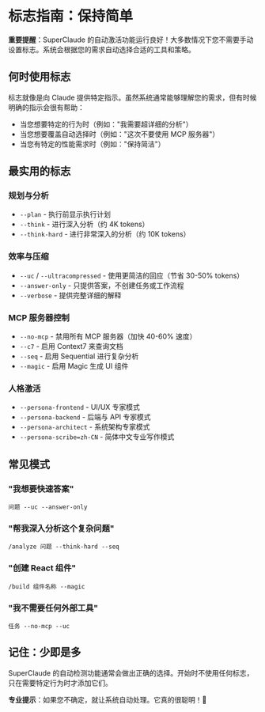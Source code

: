 # 标志指南：保持简单

**重要提醒**：SuperClaude 的自动激活功能运行良好！大多数情况下您不需要手动设置标志。系统会根据您的需求自动选择合适的工具和策略。

## 何时使用标志

标志就像是向 Claude 提供特定指示。虽然系统通常能够理解您的需求，但有时候明确的指示会很有帮助：

- 当您想要特定的行为时（例如："我需要超详细的分析"）
- 当您想要覆盖自动选择时（例如："这次不要使用 MCP 服务器"）
- 当您有特定的性能需求时（例如："保持简洁"）

## 最实用的标志

### 规划与分析
- `--plan` - 执行前显示执行计划
- `--think` - 进行深入分析（约 4K tokens）
- `--think-hard` - 进行非常深入的分析（约 10K tokens）

### 效率与压缩
- `--uc` / `--ultracompressed` - 使用更简洁的回应（节省 30-50% tokens）
- `--answer-only` - 只提供答案，不创建任务或工作流程
- `--verbose` - 提供完整详细的解释

### MCP 服务器控制
- `--no-mcp` - 禁用所有 MCP 服务器（加快 40-60% 速度）
- `--c7` - 启用 Context7 来查询文档
- `--seq` - 启用 Sequential 进行复杂分析
- `--magic` - 启用 Magic 生成 UI 组件

### 人格激活
- `--persona-frontend` - UI/UX 专家模式
- `--persona-backend` - 后端与 API 专家模式
- `--persona-architect` - 系统架构专家模式
- `--persona-scribe=zh-CN` - 简体中文专业写作模式

## 常见模式

### "我想要快速答案"
```
问题 --uc --answer-only
```

### "帮我深入分析这个复杂问题"
```
/analyze 问题 --think-hard --seq
```

### "创建 React 组件"
```
/build 组件名称 --magic
```

### "我不需要任何外部工具"
```
任务 --no-mcp --uc
```

## 记住：少即是多

SuperClaude 的自动检测功能通常会做出正确的选择。开始时不使用任何标志，只在需要特定行为时才添加它们。

**专业提示**：如果您不确定，就让系统自动处理。它真的很聪明！🎯